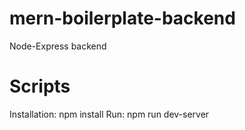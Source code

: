 # mern-boilerplate-backend
Node-Express backend
# Scripts
Installation: npm install
Run: npm run dev-server
